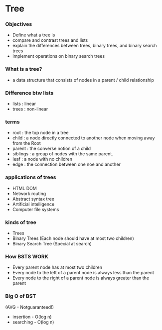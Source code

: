 # Tree

### Objectives
- Define what a tree is
- compare and contrast trees and lists
- explain the differences between trees, binary trees, and binary search trees
- implement operations on binary search trees

### What is a tree?
- a data structure that consists of nodes in a parent / child relationship


### Difference btw lists
- lists : linear
- trees : non-linear

### terms
- root : the top node in a tree
- child : a node directly connected to another node when moving away from the Root
- parent :  the converse notion of a child
- siblings : a group of nodes with the same parent.
- leaf : a node with no children
- edge : the connection between one noe and another

### applications of trees
- HTML DOM
- Network routing
- Abstract syntax tree
- Artificial intelligence
- Computer file systems

### kinds of tree
- Trees 
- Binary Trees (Each node should have at most two children)
- Binary Search Tree (Special at search)

### How BSTS WORK
- Every parent node has at most two children
- Every node to the left of a parent node is always less than the parent
- Every node to the right of a parent node is always greater than the parent


### Big O of BST

(AVG - Notguaranteed!)
- insertion - O(log n)
- searching - O(log n)



